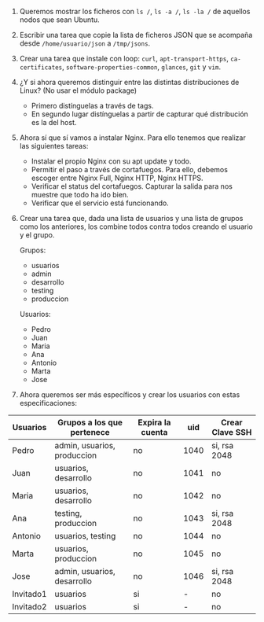 1. Queremos mostrar los ficheros con `ls /`, `ls -a /`, `ls -la /` de aquellos nodos que sean Ubuntu.

2. Escribir una tarea que copie la lista de ficheros JSON que se acompaña desde `/home/usuario/json` a `/tmp/jsons`.

3. Crear una tarea que instale con loop: `curl`, `apt-transport-https`, `ca-certificates`, `software-properties-common`, `glances`, `git` y `vim`.

4. ¿Y si ahora queremos distinguir entre las distintas distribuciones de Linux? (No usar el módulo package)
    - Primero distínguelas a través de tags.
	- En segundo lugar distínguelas a partir de capturar qué distribución es la del host.

4. Ahora sí que sí vamos a instalar Nginx. Para ello tenemos que realizar las siguientes tareas:
	- Instalar el propio Nginx con su apt update y todo.
	- Permitir el paso a través de cortafuegos. Para ello, debemos escoger entre Nginx Full, Nginx HTTP, Nginx HTTPS.
	- Verificar el status del cortafuegos. Capturar la salida para nos muestre que todo ha ido bien.
	- Verificar que el servicio está funcionando.

5. Crear una tarea que, dada una lista de usuarios y una lista de grupos como los anteriores, los combine todos contra todos creando el usuario y el grupo. 


    Grupos:
   - usuarios
   - admin
   - desarrollo
   - testing
   - produccion

    Usuarios:
    - Pedro
    - Juan
    - Maria
    - Ana
    - Antonio
    - Marta
    - Jose

6. Ahora queremos ser más específicos y crear los usuarios con estas especificaciones:

| Usuarios | Grupos a los que pertenece     | Expira la cuenta | uid  | Crear Clave SSH |
|----------|--------------------------------|-------------------|------|-----------------|
| Pedro    | admin, usuarios, produccion    | no                | 1040 | si, rsa 2048    |
| Juan     | usuarios, desarrollo           | no                | 1041 | no              |
| Maria    | usuarios, desarrollo           | no                | 1042 | no              |
| Ana      | testing, produccion           | no                | 1043 | si, rsa 2048    |
| Antonio  | usuarios, testing              | no                | 1044 | no              |
| Marta    | usuarios, produccion           | no                | 1045 | no              |
| Jose     | admin, usuarios, desarrollo    | no                | 1046 | si, rsa 2048    |
| Invitado1| usuarios                        | si                | -    | no              |
| Invitado2| usuarios                        | si                | -    | no              |
